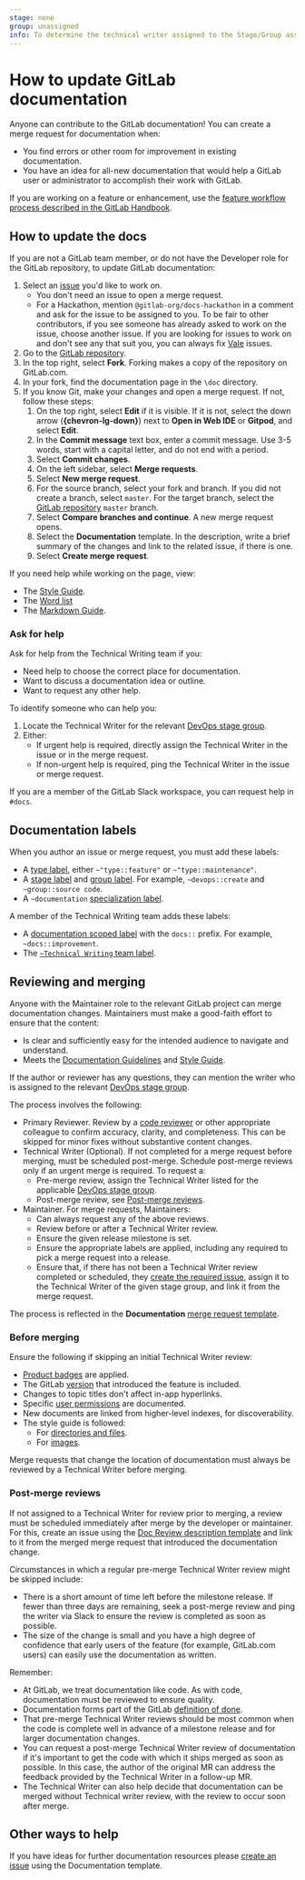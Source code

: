 ```yaml
---
stage: none
group: unassigned
info: To determine the technical writer assigned to the Stage/Group associated with this page, see https://about.gitlab.com/handbook/product/ux/technical-writing/#assignments
---
```


# How to update GitLab documentation

Anyone can contribute to the GitLab documentation! You can create a merge request for documentation when:

- You find errors or other room for improvement in existing documentation.
- You have an idea for all-new documentation that would help a GitLab user or administrator to
  accomplish their work with GitLab.

If you are working on a feature or enhancement, use the
[feature workflow process described in the GitLab Handbook](https://about.gitlab.com/handbook/product/ux/technical-writing/workflow/#documentation-for-a-product-change).

## How to update the docs

If you are not a GitLab team member, or do not have the Developer role for the GitLab repository, to update GitLab documentation:

1. Select an [issue](https://about.gitlab.com/handbook/product/ux/technical-writing/#community-contribution-opportunities) you'd like to work on.
   - You don't need an issue to open a merge request.
   - For a Hackathon, mention `@gitlab-org/docs-hackathon` in a comment and ask for the issue to be assigned to you.
     To be fair to other contributors, if you see someone has already asked to work on the issue, choose another issue.
     If you are looking for issues to work on and don't see any that suit you, you can always fix [Vale](testing.md#vale) issues.
1. Go to the [GitLab repository](https://gitlab.com/gitlab-org/gitlab).
1. In the top right, select **Fork**. Forking makes a copy of the repository on GitLab.com.
1. In your fork, find the documentation page in the `\doc` directory.
1. If you know Git, make your changes and open a merge request.
   If not, follow these steps:
   1. On the top right, select **Edit** if it is visible. If it is not, select the down arrow (**{chevron-lg-down}**) next to **Open in Web IDE** or **Gitpod**, and select **Edit**.
   1. In the **Commit message** text box, enter a commit message. Use 3-5 words, start with a capital letter, and do not end with a period.
   1. Select **Commit changes**.
   1. On the left sidebar, select **Merge requests**.
   1. Select **New merge request**.
   1. For the source branch, select your fork and branch. If you did not create a branch, select `master`.
      For the target branch, select the [GitLab repository](https://gitlab.com/gitlab-org/gitlab) `master` branch.
   1. Select **Compare branches and continue**. A new merge request opens.
   1. Select the **Documentation** template. In the description, write a brief summary of the changes and link to the related issue, if there is one.
   1. Select **Create merge request**.

If you need help while working on the page, view:

- The [Style Guide](styleguide/index.md).
- The [Word list](styleguide/word_list.md)
- The [Markdown Guide](https://about.gitlab.com/handbook/markdown-guide/).

### Ask for help

Ask for help from the Technical Writing team if you:

- Need help to choose the correct place for documentation.
- Want to discuss a documentation idea or outline.
- Want to request any other help.

To identify someone who can help you:

1. Locate the Technical Writer for the relevant
   [DevOps stage group](https://about.gitlab.com/handbook/product/ux/technical-writing/#assignments).
1. Either:
   - If urgent help is required, directly assign the Technical Writer in the issue or in the merge request.
   - If non-urgent help is required, ping the Technical Writer in the issue or merge request.

If you are a member of the GitLab Slack workspace, you can request help in `#docs`.

## Documentation labels

When you author an issue or merge request, you must add these labels:

- A [type label](../contributing/issue_workflow.md#type-labels), either `~"type::feature"` or `~"type::maintenance"`.
- A [stage label](../contributing/issue_workflow.md#stage-labels) and [group label](../contributing/issue_workflow.md#group-labels).
  For example, `~devops::create` and `~group::source code`.
- A `~documentation` [specialization label](../contributing/issue_workflow.md#specialization-labels).

A member of the Technical Writing team adds these labels:

- A [documentation scoped label](../../user/project/labels.md#scoped-labels) with the
  `docs::` prefix. For example, `~docs::improvement`.
- The [`~Technical Writing` team label](../contributing/issue_workflow.md#team-labels).

## Reviewing and merging

Anyone with the Maintainer role to the relevant GitLab project can
merge documentation changes. Maintainers must make a good-faith effort to ensure that the content:

- Is clear and sufficiently easy for the intended audience to navigate and understand.
- Meets the [Documentation Guidelines](index.md) and [Style Guide](styleguide/index.md).

If the author or reviewer has any questions, they can mention the writer who is assigned to the relevant
[DevOps stage group](https://about.gitlab.com/handbook/product/ux/technical-writing/#assignments).

The process involves the following:

- Primary Reviewer. Review by a [code reviewer](https://about.gitlab.com/handbook/engineering/projects/)
  or other appropriate colleague to confirm accuracy, clarity, and completeness. This can be skipped
  for minor fixes without substantive content changes.
- Technical Writer (Optional). If not completed for a merge request before merging, must be scheduled
  post-merge. Schedule post-merge reviews only if an urgent merge is required. To request a:
  - Pre-merge review, assign the Technical Writer listed for the applicable
    [DevOps stage group](https://about.gitlab.com/handbook/product/ux/technical-writing/#assignments).
  - Post-merge review, see [Post-merge reviews](#post-merge-reviews).
- Maintainer. For merge requests, Maintainers:
  - Can always request any of the above reviews.
  - Review before or after a Technical Writer review.
  - Ensure the given release milestone is set.
  - Ensure the appropriate labels are applied, including any required to pick a merge request into
    a release.
  - Ensure that, if there has not been a Technical Writer review completed or scheduled, they
    [create the required issue](https://gitlab.com/gitlab-org/gitlab/-/issues/new?issuable_template=Doc%20Review), assign it to the Technical Writer of the given stage group,
    and link it from the merge request.

The process is reflected in the **Documentation**
[merge request template](https://gitlab.com/gitlab-org/gitlab/-/blob/master/.gitlab/merge_request_templates/Documentation.md).

### Before merging

Ensure the following if skipping an initial Technical Writer review:

- [Product badges](styleguide/index.md#product-tier-badges) are applied.
- The GitLab [version](versions.md) that
  introduced the feature is included.
- Changes to topic titles don't affect in-app hyperlinks.
- Specific [user permissions](../../user/permissions.md) are documented.
- New documents are linked from higher-level indexes, for discoverability.
- The style guide is followed:
  - For [directories and files](site_architecture/folder_structure.md).
  - For [images](styleguide/index.md#images).

Merge requests that change the location of documentation must always be reviewed by a Technical
Writer before merging.

### Post-merge reviews

If not assigned to a Technical Writer for review prior to merging, a review must be scheduled
immediately after merge by the developer or maintainer. For this,
create an issue using the [Doc Review description template](https://gitlab.com/gitlab-org/gitlab/-/issues/new?issuable_template=Doc%20Review)
and link to it from the merged merge request that introduced the documentation change.

Circumstances in which a regular pre-merge Technical Writer review might be skipped include:

- There is a short amount of time left before the milestone release. If fewer than three
 days are remaining, seek a post-merge review and ping the writer via Slack to ensure the review is
  completed as soon as possible.
- The size of the change is small and you have a high degree of confidence
  that early users of the feature (for example, GitLab.com users) can easily
  use the documentation as written.

Remember:

- At GitLab, we treat documentation like code. As with code, documentation must be reviewed to
  ensure quality.
- Documentation forms part of the GitLab [definition of done](../contributing/merge_request_workflow.md#definition-of-done).
- That pre-merge Technical Writer reviews should be most common when the code is complete well in
  advance of a milestone release and for larger documentation changes.
- You can request a post-merge Technical Writer review of documentation if it's important to get the
  code with which it ships merged as soon as possible. In this case, the author of the original MR
  can address the feedback provided by the Technical Writer in a follow-up MR.
- The Technical Writer can also help decide that documentation can be merged without Technical
  writer review, with the review to occur soon after merge.

## Other ways to help

If you have ideas for further documentation resources please
[create an issue](https://gitlab.com/gitlab-org/gitlab/-/issues/new?issuable_template=Documentation)
using the Documentation template.
